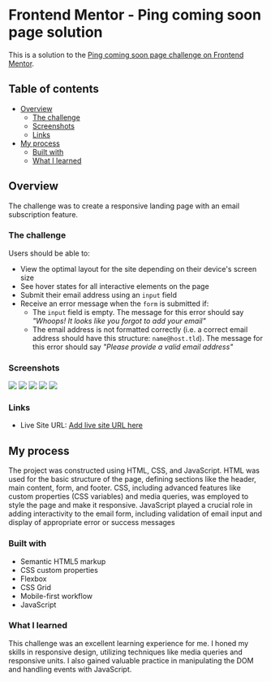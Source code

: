# Frontend Mentor - Ping coming soon page solution

This is a solution to the [Ping coming soon page challenge on Frontend Mentor](https://www.frontendmentor.io/challenges/ping-single-column-coming-soon-page-5cadd051fec04111f7b848da).

## Table of contents

- [Overview](#overview)
  - [The challenge](#the-challenge)
  - [Screenshots](#screenshots)
  - [Links](#links)
- [My process](#my-process)
  - [Built with](#built-with)
  - [What I learned](#what-i-learned)

## Overview

The challenge was to create a responsive landing page with an email subscription feature.

### The challenge

Users should be able to:

- View the optimal layout for the site depending on their device's screen size
- See hover states for all interactive elements on the page
- Submit their email address using an `input` field
- Receive an error message when the `form` is submitted if:
	- The `input` field is empty. The message for this error should say *"Whoops! It looks like you forgot to add your email"*
	- The email address is not formatted correctly (i.e. a correct email address should have this structure: `name@host.tld`). The message for this error should say *"Please provide a valid email address"*

### Screenshots

![](images/ping-coming-soon-page-mobile.JPG)
![](images/ping-coming-soon-page-active-states-mobile.JPG)
![](images/ping-coming-soon-page-successful-mobile.JPG)
![](images/ping-coming-soon-page-desktop.JPG)
![](images/ping-coming-soon-page-active-states-desktop.JPG)

### Links

- Live Site URL: [Add live site URL here](https://your-live-site-url.com)

## My process

The project was constructed using HTML, CSS, and JavaScript. HTML was used for the basic structure of the page, defining sections like the header, main content, form, and footer. CSS, including advanced features like custom properties (CSS variables) and media queries, was employed to style the page and make it responsive. JavaScript played a crucial role in adding interactivity to the email form, including validation of email input and display of appropriate error or success messages

### Built with

- Semantic HTML5 markup
- CSS custom properties
- Flexbox
- CSS Grid
- Mobile-first workflow
- JavaScript

### What I learned

This challenge was an excellent learning experience for me. I honed my skills in responsive design, utilizing techniques like media queries and responsive units. I also gained valuable practice in manipulating the DOM and handling events with JavaScript.